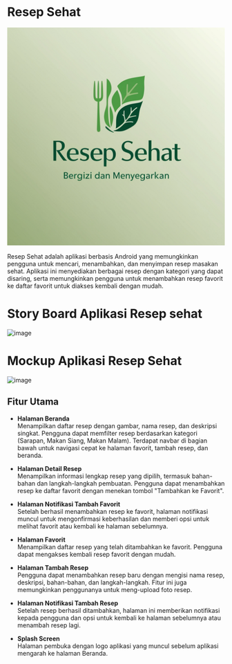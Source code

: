 # Resep Sehat
![image](Gambar/logo.jpg)


Resep Sehat adalah aplikasi berbasis Android yang memungkinkan pengguna untuk mencari, menambahkan, dan menyimpan resep masakan sehat. Aplikasi ini menyediakan berbagai resep dengan kategori yang dapat disaring, serta memungkinkan pengguna untuk menambahkan resep favorit ke daftar favorit untuk diakses kembali dengan mudah.

# Story Board Aplikasi Resep sehat
![image](https://github.com/user-attachments/assets/74e88950-2a21-4f4b-90db-2f4d7c3fcad3)


# Mockup Aplikasi Resep Sehat
![image](https://github.com/user-attachments/assets/383d19f0-9a16-485d-815c-6b319519e8ed)



## Fitur Utama

- **Halaman Beranda**  
  Menampilkan daftar resep dengan gambar, nama resep, dan deskripsi singkat. Pengguna dapat memfilter resep berdasarkan kategori (Sarapan, Makan Siang, Makan Malam). Terdapat navbar di bagian bawah untuk navigasi cepat ke halaman favorit, tambah resep, dan beranda.

- **Halaman Detail Resep**  
  Menampilkan informasi lengkap resep yang dipilih, termasuk bahan-bahan dan langkah-langkah pembuatan. Pengguna dapat menambahkan resep ke daftar favorit dengan menekan tombol "Tambahkan ke Favorit".

- **Halaman Notifikasi Tambah Favorit**  
  Setelah berhasil menambahkan resep ke favorit, halaman notifikasi muncul untuk mengonfirmasi keberhasilan dan memberi opsi untuk melihat favorit atau kembali ke halaman sebelumnya.

- **Halaman Favorit**  
  Menampilkan daftar resep yang telah ditambahkan ke favorit. Pengguna dapat mengakses kembali resep favorit dengan mudah.

- **Halaman Tambah Resep**  
  Pengguna dapat menambahkan resep baru dengan mengisi nama resep, deskripsi, bahan-bahan, dan langkah-langkah. Fitur ini juga memungkinkan penggunanya untuk meng-upload foto resep.

- **Halaman Notifikasi Tambah Resep**  
  Setelah resep berhasil ditambahkan, halaman ini memberikan notifikasi kepada pengguna dan opsi untuk kembali ke halaman sebelumnya atau menambah resep lagi.

- **Splash Screen**  
  Halaman pembuka dengan logo aplikasi yang muncul sebelum aplikasi mengarah ke halaman Beranda.

